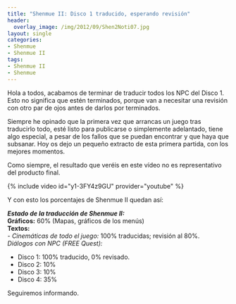 ```yaml
---
title: "Shenmue II: Disco 1 traducido, esperando revisión"
header:
  overlay_image: /img/2012/09/Shen2Noti07.jpg
layout: single
categories:
- Shenmue
- Shenmue II
tags:
- Shenmue II
- Shenmue
---
```

Hola a todos, acabamos de terminar de traducir todos los NPC del Disco 1. 
Esto no significa que estén terminados, porque van a necesitar una revisión 
con otro par de ojos antes de darlos por terminados.

Siempre he opinado que la primera vez que arrancas un juego tras traducirlo 
todo, esté listo para publicarse o simplemente adelantado, tiene algo especial, 
a pesar de los fallos que se puedan encontrar y que haya que subsanar. Hoy os dejo 
un pequeño extracto de esta primera partida, con los mejores momentos.

Como siempre, el resultado que veréis en este vídeo no es representativo del 
producto final.

{% include video id="y1-3FY4z9GU" provider="youtube" %}

Y con esto los porcentajes de Shenmue II quedan así:

**_Estado de la traducción de Shenmue II:_**  
**Gráficos:** 60% (Mapas, gráficos de los menús)  
**Textos:**  
_- Cinemáticas de todo el juego:_ 100% traducidas; revisión al 80%.  
_Diálogos con NPC (FREE Quest):_  
- Disco 1: 100% traducido, 0% revisado.  
- Disco 2: 10%  
- Disco 3: 10%  
- Disco 4: 35%

Seguiremos informando.
